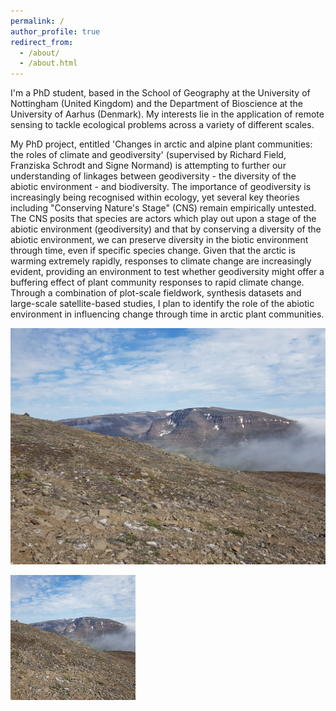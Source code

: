 ```yaml
---
permalink: /
author_profile: true
redirect_from: 
  - /about/
  - /about.html
---
```


I'm a PhD student, based in the School of Geography at the University of Nottingham (United Kingdom) and the Department of Bioscience at the University of Aarhus (Denmark). My interests lie in the application of remote sensing to tackle ecological problems across a variety of different scales.

My PhD project, entitled 'Changes in arctic and alpine plant communities: the roles of climate and geodiversity' (supervised by Richard Field, Franziska Schrodt and Signe Normand) is attempting to further our understanding of linkages between geodiversity - the diversity of the abiotic environment - and biodiversity. The importance of geodiversity is increasingly being recognised within ecology, yet several key theories including "Conserving Nature's Stage" (CNS) remain empirically untested. The CNS posits that species are actors which play out upon a stage of the abiotic environment (geodiversity) and that by conserving a diversity of the abiotic environment, we can preserve diversity in the biotic environment through time, even if specific species change. Given that the arctic is warming extremely rapidly, responses to climate change are increasingly evident, providing an environment to test whether geodiversity might offer a buffering effect of plant community responses to rapid climate change. Through a combination of plot-scale fieldwork, synthesis datasets and large-scale satellite-based studies, I plan to identify the role of the abiotic environment in influencing change through time in arctic plant communities.

![](20190701_144904.jpg)

<p>
  <img src="20190701_144904.jpg" width="200" height="200" />
</p>
